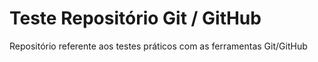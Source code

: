 # Teste Repositório Git / GitHub
Repositório referente aos testes práticos com as ferramentas Git/GitHub


